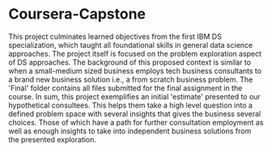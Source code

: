 # Coursera-Capstone
This project culminates learned objectives from the first IBM DS specialization, which taught all foundational skills in general data science approaches. The project itself is focused on the problem exploration aspect of DS approaches. The background of this proposed context is similar to when a small-medium sized business employs tech business consultants to a brand new business solution i.e., a from scratch business problem. The 'Final' folder contains all files submitted for the final assignment in the course. In sum, this project exemplifies an initial 'estimate' presented to our hypothetical consultees. This helps them take a high level question into a defined problem space with several insights that gives the business several choices. Those of which have a path for further consultation employment as well as enough insights to take into independent business solutions from the presented exploration.    
